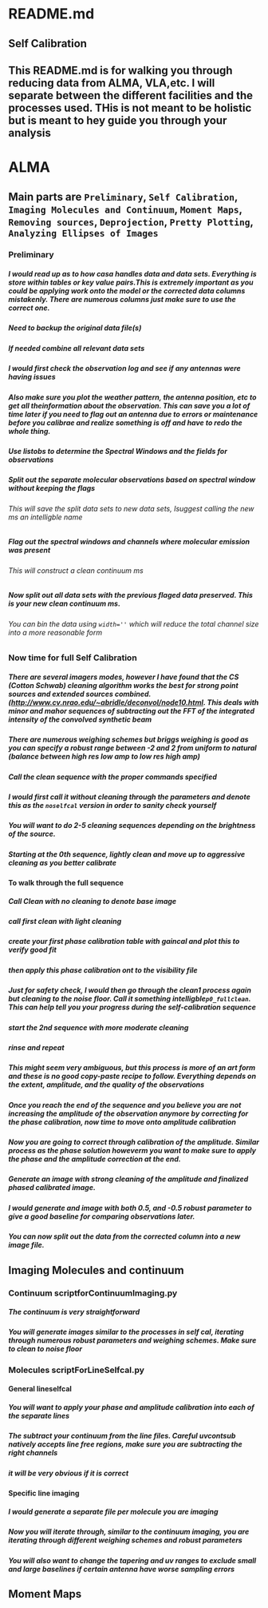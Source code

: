 README.md
===========

Self Calibration
----------------

## This README.md is for walking you through reducing data from ALMA, VLA,etc. I will separate between the different facilities and the processes used. THis is not meant to be holistic but is meant to hey guide you through your analysis

# ALMA
## Main parts are `Preliminary`, `Self Calibration`, `Imaging Molecules and Continuum`, `Moment Maps`, `Removing sources`, `Deprojection`, `Pretty Plotting`, `Analyzing Ellipses of Images`

### Preliminary
##### I would read up as to how casa handles data and data sets. Everything is store within tables or key value pairs.This is extremely important as you could be applying work onto the model or the corrected data columns mistakenly. There are numerous columns just make sure to use the correct one.
##### Need to backup the original data file(s)
##### If needed combine all relevant data sets
##### I would first check the observation log and see if any antennas were having issues
##### Also make sure you plot the weather pattern, the antenna position, etc to get all theinformation about the observation. This can save you a lot of time later if you need to flag out an antenna due to errors or maintenance before you calibrae and realize something is off and have to redo the whole thing.
##### Use listobs to determine the Spectral Windows and the fields for observations
##### Split out the separate molecular observations based on spectral window without keeping the flags
###### This will save the split data sets to new data sets, Isuggest calling the new ms an intelligble name
##### Flag out the spectral windows and channels where molecular emission was present
###### This will construct a clean continuum ms
##### Now split out all data sets with the previous flaged data preserved. This is your new clean continuum ms.
###### You can bin the data using `width=''` which will reduce the total channel size into a more reasonable form
### Now time for full Self Calibration
##### There are several imagers modes, however I have found that the CS (Cotton Schwab) cleaning algorithm works the best for strong point sources and extended sources combined. (<http://www.cv.nrao.edu/~abridle/deconvol/node10.html>. This deals with minor and mahor sequences of subtracting out the FFT of the integrated intensity of the convolved synthetic beam
##### There are numerous weighing schemes but briggs weighing is good as you can specify a robust range between -2 and 2 from uniform to natural (balance between high res low amp to low res high amp)
##### Call the clean sequence with the proper commands specified
##### I would first call it without cleaning through the parameters and denote this as the `noselfcal` version in order to sanity check yourself
##### You will want to do 2-5 cleaning sequences depending on the brightness of the source.
##### Starting at the 0th sequence, lightly clean and move up to aggressive cleaning as you better calibrate
#### To walk through the full sequence
##### Call Clean with no cleaning to denote base image
##### call first clean with light cleaning
##### create your first phase calibration table with gaincal and plot this to verify good fit
##### then apply this phase calibration ont to the visibility file
##### Just for safety check, I would then go through the clean1 process again but cleaning to the noise floor. Call it something intelligble`p0_fullclean`. This can help tell you your progress during the self-calibration sequence
##### start the 2nd sequence with more moderate cleaning
##### rinse and repeat
##### This might seem very ambiguous, but this process is more of an art form and these is no good copy-paste recipe to follow. Everything depends on the extent, amplitude, and the quality of the observations
##### Once you reach the end of the sequence and you believe you are not increasing the amplitude of the observation anymore by correcting for the phase calibration, now time to move onto amplitude calibration
##### Now you are going to correct through calibration of the amplitude. Similar process as the phase solution howeverm you want to make sure to apply the phase and the amplitude correction at the end.
##### Generate an image with strong cleaning of the amplitude and finalized phased calibrated image.
##### I would generate and image with both 0.5, and -0.5 robust parameter to give a good baseline for comparing observations later.
##### You can now split out the data from the corrected column into a new image file.
## Imaging Molecules and continuum
### Continuum scriptforContinuumImaging.py
##### The continuum is very straightforward
##### You will generate images similar to the processes in self cal, iterating through numerous robust parameters and weighing schemes. Make sure to clean to noise floor
### Molecules scriptForLineSelfcal.py
#### General lineselfcal
##### You will want to apply your phase and amplitude calibration into each of the separate lines
##### The subtract your continuum from the line files. Careful uvcontsub natively accepts line free regions, make sure you are subtracting the right channels
##### it will be very obvious if it is correct
#### Specific line imaging
##### I would generate a separate file per molecule you are imaging
##### Now you will iterate through, similar to the continuum imaging, you are iterating through different weighing schemes and robust parameters
##### You will also want to change the tapering and uv ranges to exclude small and large baselines if certain antenna have worse sampling errors
## Moment Maps
#####

